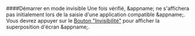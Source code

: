####Démarrer en mode invisible
Une fois vérifié, &appname; ne s'affichera pas initialement lors de la saisie d'une application compatible &appname;. Vous devrez appuyer sur le [Bouton "Invisibilité"](/buttons#button_hide) pour afficher la superposition d'écran &appname;.
